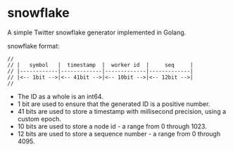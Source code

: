 # snowflake
A simple Twitter snowflake generator implemented in Golang.

snowflake format:
```
//
// |   symbol   |  timestamp  |  worker id  |     seq     |
// |------------|-------------|-------------|-------------|
// |<-- 1bit -->|<-- 41bit -->|<-- 10bit -->|<-- 12bit -->|
//
```

* The ID as a whole is an int64.
* 1 bit are used to ensure that the generated ID is a positive number.
* 41 bits are used to store a timestamp with millisecond precision, using a custom epoch.
* 10 bits are used to store a node id - a range from 0 through 1023.
* 12 bits are used to store a sequence number - a range from 0 through 4095.
